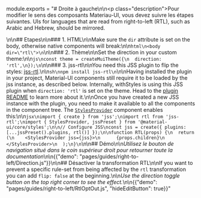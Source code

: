 module.exports = "# Droite à gauche\n\n<p class=\"description\">Pour modifier le sens des composants Materiau-UI, vous devez suivre les étapes suivantes. UIs for languages that are read from right-to-left (RTL), such as Arabic and Hebrew, should be mirrored.</p>\n\n## Etapes\n\n### 1. HTML\n\nMake sure the `dir` attribute is set on the body, otherwise native components will break:\n\n```html\n<body dir=\"rtl\">\n```\n\n### 2. Thème\n\nSet the direction in your custom theme:\n\n```js\nconst theme = createMuiTheme({\n  direction: 'rtl',\n});\n```\n\n### 3. jss-rtl\n\nYou need this JSS plugin to flip the styles: [jss-rtl](https://github.com/alitaheri/jss-rtl).\n\n```sh\nnpm install jss-rtl\n```\n\nHaving installed the plugin in your project, Material-UI components still require it to be loaded by the jss instance, as described below. Internally, withStyles is using this JSS plugin when `direction: 'rtl'` is set on the theme. Head to the [plugin README](https://github.com/alitaheri/jss-rtl) to learn more about it.\n\nOnce you have created a new JSS instance with the plugin, you need to make it available to all the components in the component tree. The [`StylesProvider`](/styles/api/#stylesprovider) component enables this:\n\n```jsx\nimport { create } from 'jss';\nimport rtl from 'jss-rtl';\nimport { StylesProvider, jssPreset } from '@material-ui/core/styles';\n\n// Configure JSS\nconst jss = create({ plugins: [...jssPreset().plugins, rtl()] });\n\nfunction RTL(props) {\n  return (\n    <StylesProvider jss={jss}>\n      {props.children}\n    </StylesProvider>\n  );\n}\n```\n\n## Démo\n\n*Utilisez le bouton de navigation situé dans le coin supérieur droit pour retourner toute la documentation*\n\n{{\"demo\": \"pages/guides/right-to-left/Direction.js\"}}\n\n## Désactiver la transformation RTL\n\nIf you want to prevent a specific rule-set from being affected by the `rtl` transformation you can add `flip: false` at the beginning.\n\n*Use the direction toggle button on the top right corner to see the effect.*\n\n{{\"demo\": \"pages/guides/right-to-left/RtlOptOut.js\", \"hideEditButton\": true}}"